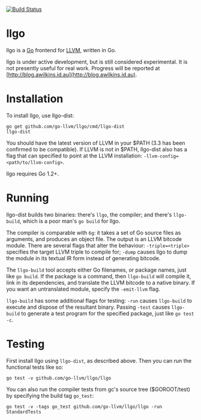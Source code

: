 [![Build Status](https://drone.io/github.com/go-llvm/llgo/status.png)](https://drone.io/github.com/go-llvm/llgo/latest)
# llgo

llgo is a [Go](http://golang.org) frontend for [LLVM](http://llvm.org), written in Go.

llgo is under active development, but is still considered experimental. It is not presently useful for real work. Progress will be reported at [http://blog.awilkins.id.au](http://blog.awilkins.id.au).

# Installation

To install llgo, use llgo-dist:

    go get github.com/go-llvm/llgo/cmd/llgo-dist
    llgo-dist

You should have the latest version of LLVM in your $PATH (3.3 has been confirmed to be compatible). If LLVM is not in $PATH, llgo-dist also has a flag that can specified to point at the LLVM installation: `-llvm-config=<path/to/llvm-config>`.

llgo requires Go 1.2+.

# Running

llgo-dist builds two binaries: there's `llgo`, the compiler; and there's `llgo-build`, which is a poor man's `go build` for llgo.

The compiler is comparable with `6g`: it takes a set of Go source files as arguments, and produces an object file. The output is an LLVM bitcode module. There are several flags that alter the behaviour: `-triple=<triple>` specifies the target LLVM triple to compile for; `-dump` causes llgo to dump the module in its textual IR form instead of generating bitcode.

The `llgo-build` tool accepts either Go filenames, or package names, just like `go build`. If the package is a command, then `llgo-build` will compile it, link in its dependencies, and translate the LLVM bitcode to a native binary. If you want an untranslated module, specify the `-emit-llvm` flag.

`llgo-build` has some additional flags for testing: `-run` causes `llgo-build` to execute and dispose of the resultant binary. Passing `-test` causes `llgo-build` to generate a test program for the specified package, just like `go test -c`.

# Testing

First install llgo using `llgo-dist`, as described above. Then you can run the functional tests like so:

	go test -v github.com/go-llvm/llgo/llgo

You can also run the compiler tests from gc's source tree ($GOROOT/test) by specifying the build tag `go_test`:

	go test -v -tags go_test github.com/go-llvm/llgo/llgo -run StandardTests
